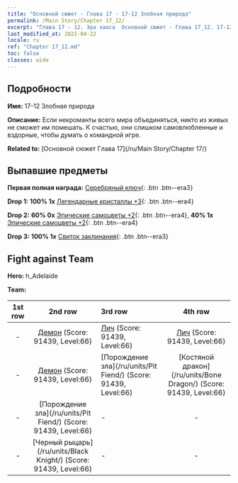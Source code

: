 ```yaml
---
title: "Основной сюжет - Глава 17 - 17-12 Злобная природа"
permalink: /Main Story/Chapter 17_12/
excerpt: "Глава 17 - 12. Эра хаоса  Основной сюжет - Глава 17_12. 17-12 Злобная природа"
last_modified_at: 2021-04-22
locale: ru
ref: "Chapter 17_12.md"
toc: false
classes: wide
---
```


## Подробности

 **Имя:** 17-12 Злобная природа

 **Описание:** Если некроманты всего мира объединяться, никто из живых не сможет им помешать. К счастью, они слишком самовлюбленные и вздорные, чтобы думать о командной игре.

 **Related to:** [Основной сюжет Глава 17](/ru/Main Story/Chapter 17/)

## Выпавшие предметы

 **Первая полная награда:** [Серебряный ключ](/ItemsRU/con_693/){: .btn .btn--era3}

 **Drop 1:** **100% 1x** [Легендарные кристаллы +3](/ItemsRU/mat_59/){: .btn .btn--era4}

 **Drop 2:** **60% 0x** [Эпические самоцветы +2](/ItemsRU/mat_51/){: .btn .btn--era4}, **40% 1x** [Эпические самоцветы +2](/ItemsRU/mat_51/){: .btn .btn--era4}

 **Drop 3:** **100% 1x** [Свиток заклинания](/ItemsRU/con_694/){: .btn .btn--era3}


## Fight against Team
 **Hero:** h_Adelaide

 **Team:**


  | 1st row | 2nd row | 3rd row | 4th row |
  |:----:|:----:|:----|:----:|
  | - | [Демон](/ru/units/Demon/) (Score: 91439, Level:66)  | [Лич](/ru/units/Lich/) (Score: 91439, Level:66)  | [Лич](/ru/units/Lich/) (Score: 91439, Level:66)  |
  | - | [Демон](/ru/units/Demon/) (Score: 91439, Level:66)  | [Порождение зла](/ru/units/Pit Fiend/) (Score: 91439, Level:66)  | [Костяной дракон](/ru/units/Bone Dragon/) (Score: 91439, Level:66)  |
  | - | [Порождение зла](/ru/units/Pit Fiend/) (Score: 91439, Level:66)  | - | - |
  | - | [Черный рыцарь](/ru/units/Black Knight/) (Score: 91439, Level:66)  | - | - |


